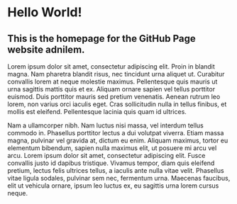 # Hello World!

## This is the homepage for the GitHub Page website adnilem. 


Lorem ipsum dolor sit amet, consectetur adipiscing elit. Proin in blandit magna. Nam pharetra blandit risus, nec tincidunt urna aliquet ut. Curabitur convallis lorem at neque molestie maximus. Pellentesque quis mauris ut urna sagittis mattis quis et ex. Aliquam ornare sapien vel tellus porttitor euismod. Duis porttitor mauris sed pretium venenatis. Aenean rutrum leo lorem, non varius orci iaculis eget. Cras sollicitudin nulla in tellus finibus, et mollis est eleifend. Pellentesque lacinia quis quam id ultrices.

Nam a ullamcorper nibh. Nam luctus nisi massa, vel interdum tellus commodo in. Phasellus porttitor lectus a dui volutpat viverra. Etiam massa magna, pulvinar vel gravida at, dictum eu enim. Aliquam maximus, tortor eu elementum bibendum, sapien nulla maximus elit, ut posuere mi arcu vel arcu. Lorem ipsum dolor sit amet, consectetur adipiscing elit. Fusce convallis justo id dapibus tristique. Vivamus tempor, diam quis eleifend pretium, lectus felis ultrices tellus, a iaculis ante nulla vitae velit. Phasellus vitae ligula sodales, pulvinar sem nec, fermentum urna. Maecenas faucibus, elit ut vehicula ornare, ipsum leo luctus ex, eu sagittis urna lorem cursus neque.
